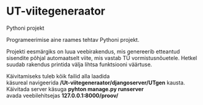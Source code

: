 # UT-viitegeneraator
Pythoni projekt

Programeerimise aine raames tehtav Pythoni projekt.

Projekti eesmärgiks on luua veebirakendus, mis genereerib etteantud sisendite põhjal automaatselt viite, mis vastab TÜ vormistusnõuetele.
Hetkel suudab rakendus printida välja lihtsa funktsiooni väärtuse.

Käivitamiseks tuleb kõik failid alla laadida </br> 
käsureal navigeerida <b>/Ut-viitegeneraator/djangoserver/UTgen</b> kausta. </br>
Käivitada server käsuga <b>pyhton manage.py runserver</b> </br>
avada veebilehitsejas <b>127.0.0.1:8000/proov/</b>
